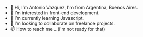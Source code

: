 - 👋 Hi, I’m Antonio Vazquez, I'm from Argentina, Buenos Aires.
- 👀 I’m interested in front-end development.
- 🌱 I’m currently learning Javascript.
- 💞️ I’m looking to collaborate on freelance projects.
- 📫 How to reach me ...(i'm not ready for that)


